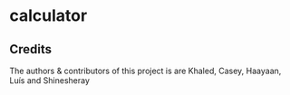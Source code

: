 # calculator



## Credits
The authors & contributors of this project is are Khaled, Casey, Haayaan, Luís and Shinesheray
